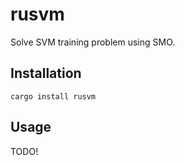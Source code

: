 # rusvm
Solve SVM training problem using SMO.

## Installation
`cargo install rusvm`

## Usage
TODO!
